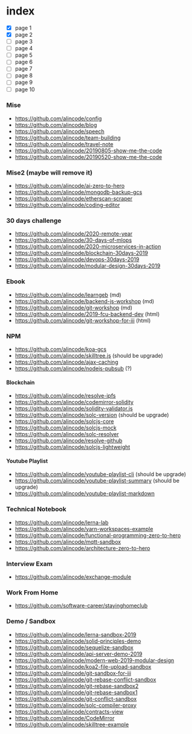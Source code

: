 # index

- [x] page 1
- [x] page 2
- [ ] page 3
- [ ] page 4
- [ ] page 5
- [ ] page 6
- [ ] page 7
- [ ] page 8
- [ ] page 9
- [ ] page 10

### Mise
- https://github.com/alincode/config
- https://github.com/alincode/blog
- https://github.com/alincode/speech
- https://github.com/alincode/team-building
- https://github.com/alincode/travel-note
- https://github.com/alincode/20190805-show-me-the-code
- https://github.com/alincode/20190520-show-me-the-code

### Mise2 (maybe will remove it)
- https://github.com/alincode/ai-zero-to-hero
- https://github.com/alincode/mongodb-backup-gcs
- https://github.com/alincode/etherscan-scraper
- https://github.com/alincode/coding-editor

### 30 days challenge
- https://github.com/alincode/2020-remote-year
- https://github.com/alincode/30-days-of-mlops
- https://github.com/alincode/2020-microservices-in-action
- https://github.com/alincode/blockchain-30days-2019
- https://github.com/alincode/devops-30days-2019
- https://github.com/alincode/modular-design-30days-2019

### Ebook
- https://github.com/alincode/learngeb (md)
- https://github.com/alincode/backend-js-workshop (md)
- https://github.com/alincode/git-workshop (md)
- https://github.com/alincode/2019-fcu-backend-dev (html)
- https://github.com/alincode/git-workshop-for-iii (html)

### NPM
- https://github.com/alincode/koa-gcs
- https://github.com/alincode/skilltree.js (should be upgrade)
- https://github.com/alincode/ajax-caching
- https://github.com/alincode/nodejs-pubsub (?)

#### Blockchain
- https://github.com/alincode/resolve-ipfs
- https://github.com/alincode/codemirror-solidity
- https://github.com/alincode/solidity-validator.js
- https://github.com/alincode/solc-version (should be upgrade)
- https://github.com/alincode/solcjs-core
- https://github.com/alincode/solcjs-mock
- https://github.com/alincode/solc-resolver
- https://github.com/alincode/resolve-github
- https://github.com/alincode/solcjs-lightweight

#### Youtube Playlist
- https://github.com/alincode/youtube-playlist-cli (should be upgrade)
- https://github.com/alincode/youtube-playlist-summary (should be upgrade)
- https://github.com/alincode/youtube-playlist-markdown

### Technical Notebook
- https://github.com/alincode/lerna-lab
- https://github.com/alincode/yarn-workspaces-example
- https://github.com/alincode/functional-programming-zero-to-hero
- https://github.com/alincode/mqtt-sandbox
- https://github.com/alincode/architecture-zero-to-hero

### Interview Exam
- https://github.com/alincode/exchange-module

### Work From Home
- https://github.com/software-career/stayinghomeclub

### Demo / Sandbox
- https://github.com/alincode/lerna-sandbox-2019
- https://github.com/alincode/solid-principles-demo
- https://github.com/alincode/sequelize-sandbox
- https://github.com/alincode/api-server-demo-2019
- https://github.com/alincode/modern-web-2019-modular-design
- https://github.com/alincode/koa2-file-upload-sandbox
- https://github.com/alincode/git-sandbox-for-iii
- https://github.com/alincode/git-rebase-conflict-sandbox
- https://github.com/alincode/git-rebase-sandbox2
- https://github.com/alincode/git-rebase-sandbox1
- https://github.com/alincode/git-conflict-sandbox
- https://github.com/alincode/solc-compiler-proxy
- https://github.com/alincode/contracts-view
- https://github.com/alincode/CodeMirror
- https://github.com/alincode/skilltree-example

